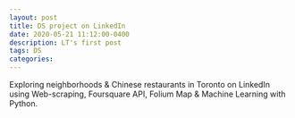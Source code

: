 ```yaml
---
layout: post
title: DS project on LinkedIn
date: 2020-05-21 11:12:00-0400
description: LT's first post
tags: DS
categories: 
---
```


Exploring neighborhoods & Chinese restaurants in Toronto on LinkedIn using Web-scraping, Foursquare API, Folium Map & Machine Learning with Python.


